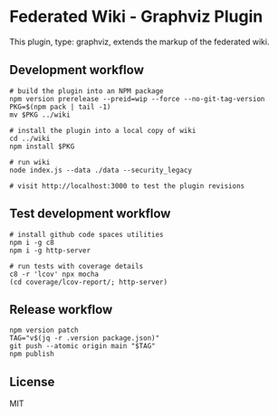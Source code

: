 # Federated Wiki - Graphviz Plugin

This plugin, type: graphviz, extends the markup of the federated wiki.

## Development workflow

    # build the plugin into an NPM package
    npm version prerelease --preid=wip --force --no-git-tag-version
    PKG=$(npm pack | tail -1)
    mv $PKG ../wiki

    # install the plugin into a local copy of wiki
    cd ../wiki
    npm install $PKG

    # run wiki
    node index.js --data ./data --security_legacy

    # visit http://localhost:3000 to test the plugin revisions

## Test development workflow

    # install github code spaces utilities
    npm i -g c8
    npm i -g http-server

    # run tests with coverage details
    c8 -r 'lcov' npx mocha
    (cd coverage/lcov-report/; http-server)

## Release workflow

    npm version patch
    TAG="v$(jq -r .version package.json)"
    git push --atomic origin main "$TAG"
    npm publish

## License

MIT
